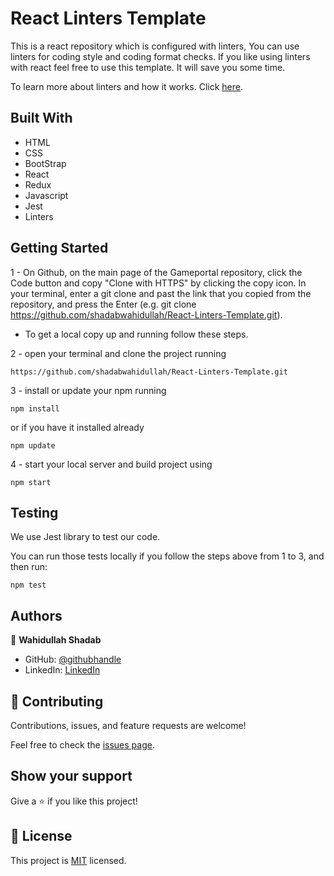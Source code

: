 # React Linters Template

This is a react repository which is configured with linters, You can use linters for coding style and coding format checks. If you like using linters with react feel free to use this template. It will save you some time.

To learn more about linters and how it works. Click [here](https://github.com/microverseinc/linters-config).

## Built With

- HTML 
- CSS
- BootStrap
- React
- Redux
- Javascript
- Jest
- Linters


## Getting Started

1 - On Github, on the main page of the Gameportal repository, click the Code button and copy "Clone with HTTPS" by clicking the copy icon.
In your terminal, enter a git clone and past the link that you copied from the repository, and press the   Enter
(e.g. git clone https://github.com/shadabwahidullah/React-Linters-Template.git).

* To get a local copy up and running follow these steps.

2 - open your terminal and clone the project running 

`https://github.com/shadabwahidullah/React-Linters-Template.git`

3 - install or update your npm running

`npm install` 

or if you have it installed already 

`npm update`

4 - start your local server and build project using

`npm start`

## Testing

We use Jest library to test our code.

You can run those tests locally if you follow the steps above from 1 to 3, and then run:

`npm test`

## Authors

👤 **Wahidullah Shadab**

- GitHub: [@githubhandle](https://github.com/shadabwahidullah)
- LinkedIn: [LinkedIn](https://www.linkedin.com/in/wahidullah-shadab-2712031a3)


## 🤝 Contributing

Contributions, issues, and feature requests are welcome!

Feel free to check the [issues page](../../issues/).

## Show your support

Give a ⭐️ if you like this project!


## 📝 License

This project is [MIT](./MIT.md) licensed.
